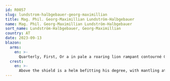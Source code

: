 ```yaml
---
id: R0057
slug: lundstrom-halbgebauer-georg-maximillian
title: Mag. Phil. Georg-Maximillian Lundström-Halbgebauer
name: Mag. Phil. Georg-Maximillian Lundström-Halbgebauer
sort_name: Lundström-Halbgebauer, Georg-Maximillian
country: AT
date: 2023-09-13
blazon:
  arms:
    en: >-
      Quarterly, First, Or a in pale a roaring lion rampant contourné Gules langued of the Same, its tail erect and holding a lance from which flies to sinister a banner bearing Gules, a Greek cross Argent. Second and Third, Chequey of 12 panes in 4 tracts, Azure and Argent. Fourth, Or a in pale a roaring lion rampant Gules langued of the Same its tail erect holding a lance from which flies to dexter a banner Gules, a Greek cross Argent.
  crest:
    en: >-
      Above the shield is a helm befitting his degree, with mantling at dexter Gules doubled Or and at sinister Argent doubled Azure, bearing a crest coronet from which issues in pale, between the two wings of an eagles’ vol, that at dexter per fess Or and Gules that at sinister Azure and Argent, a roaring lion rampant Gules langued of the Same its tail erect holding a lance from which flies to dexter a banner, Gules, a Greek cross Argent.
---
```

